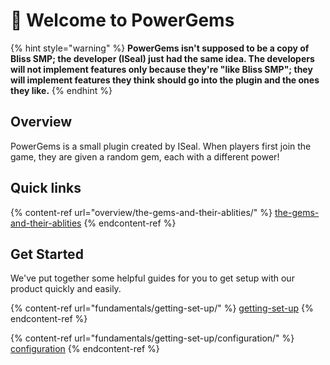 # 👋 Welcome to PowerGems

{% hint style="warning" %}
**PowerGems isn't supposed to be a copy of Bliss SMP; the developer (ISeal) just had the same idea. The developers will not implement features only because they're "like Bliss SMP"; they will implement features they think should go into the plugin and the ones they like.**
{% endhint %}

## Overview

PowerGems is a small plugin created by ISeal. When players first join the game, they are given a random gem, each with a different power!







## Quick links

{% content-ref url="overview/the-gems-and-their-ablities/" %}
[the-gems-and-their-ablities](overview/the-gems-and-their-ablities/)
{% endcontent-ref %}

## Get Started

We've put together some helpful guides for you to get setup with our product quickly and easily.

{% content-ref url="fundamentals/getting-set-up/" %}
[getting-set-up](fundamentals/getting-set-up/)
{% endcontent-ref %}

{% content-ref url="fundamentals/getting-set-up/configuration/" %}
[configuration](fundamentals/getting-set-up/configuration/)
{% endcontent-ref %}
